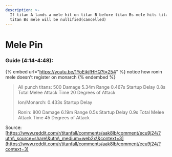```yaml
---
description: >-
  If titan A lands a mele hit on titan B before titan Bs mele hits titan A, then
  titan Bs mele will be nullified(cancelled)
---
```


# Mele Pin

### Guide (4:14-4:48):

{% embed url="https://youtu.be/1YoEikjfHHQ?t=254" %}
notice how ronin mele doesn't register on monarch
{% endembed %}

> All punch titans: 500 Damage 5.34m Range 0.467s Startup Delay 0.8s Total Melee Attack Time 20 Degrees of Attack
>
> Ion/Monarch: 0.433s Startup Delay
>
> Ronin: 800 Damage 6.19m Range 0.5s Startup Delay 0.9s Total Melee Attack Time 45 Degrees of Attack

Source: [https://www.reddit.com/r/titanfall/comments/aak8lb/comment/ecu9j24/?utm\_source=share\&utm\_medium=web2x\&context=3](https://www.reddit.com/r/titanfall/comments/aak8lb/comment/ecu9j24/?context=3)
